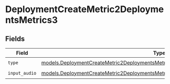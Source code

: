 # DeploymentCreateMetric2DeploymentsMetrics3


## Fields

| Field                                                                                                                                                                                | Type                                                                                                                                                                                 | Required                                                                                                                                                                             | Description                                                                                                                                                                          |
| ------------------------------------------------------------------------------------------------------------------------------------------------------------------------------------ | ------------------------------------------------------------------------------------------------------------------------------------------------------------------------------------ | ------------------------------------------------------------------------------------------------------------------------------------------------------------------------------------ | ------------------------------------------------------------------------------------------------------------------------------------------------------------------------------------ |
| `type`                                                                                                                                                                               | [models.DeploymentCreateMetric2DeploymentsMetricsRequestRequestBodyChoices3ContentType](../models/deploymentcreatemetric2deploymentsmetricsrequestrequestbodychoices3contenttype.md) | :heavy_check_mark:                                                                                                                                                                   | N/A                                                                                                                                                                                  |
| `input_audio`                                                                                                                                                                        | [models.DeploymentCreateMetric2DeploymentsMetricsInputAudio](../models/deploymentcreatemetric2deploymentsmetricsinputaudio.md)                                                       | :heavy_check_mark:                                                                                                                                                                   | N/A                                                                                                                                                                                  |